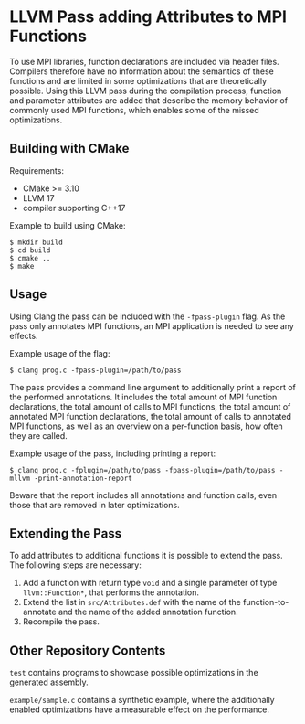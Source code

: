 # LLVM Pass adding Attributes to MPI Functions

To use MPI libraries, function declarations are included via header files. Compilers therefore have no information about the semantics of these functions and are limited in some optimizations that are theoretically possible. Using this LLVM pass during the compilation process, function and parameter attributes are added that describe the memory behavior of commonly used MPI functions, which enables some of the missed optimizations.

## Building with CMake

Requirements:
- CMake >= 3.10
- LLVM 17
- compiler supporting C++17

Example to build using CMake:

    $ mkdir build
    $ cd build
    $ cmake ..
    $ make

## Usage

Using Clang the pass can be included with the `-fpass-plugin` flag. As the pass only annotates MPI functions, an MPI application is needed to see any effects.

Example usage of the flag:

    $ clang prog.c -fpass-plugin=/path/to/pass

The pass provides a command line argument to additionally print a report of the performed annotations.
It includes the total amount of MPI function declarations, the total amount of calls to MPI functions, the total amount of annotated MPI function declarations, the total amount of calls to annotated MPI functions, as well as an overview on a per-function basis, how often they are called.

Example usage of the pass, including printing a report:

    $ clang prog.c -fplugin=/path/to/pass -fpass-plugin=/path/to/pass -mllvm -print-annotation-report

Beware that the report includes all annotations and function calls, even those that are removed in later optimizations.

## Extending the Pass

To add attributes to additional functions it is possible to extend the pass.
The following steps are necessary:

1. Add a function with return type `void` and a single parameter of type `llvm::Function*`, that performs the annotation.
2. Extend the list in `src/Attributes.def` with the name of the function-to-annotate and the name of the added annotation function.
3. Recompile the pass.

## Other Repository Contents

`test` contains programs to showcase possible optimizations in the generated assembly.

`example/sample.c` contains a synthetic example, where the additionally enabled optimizations have a measurable effect on the performance.
